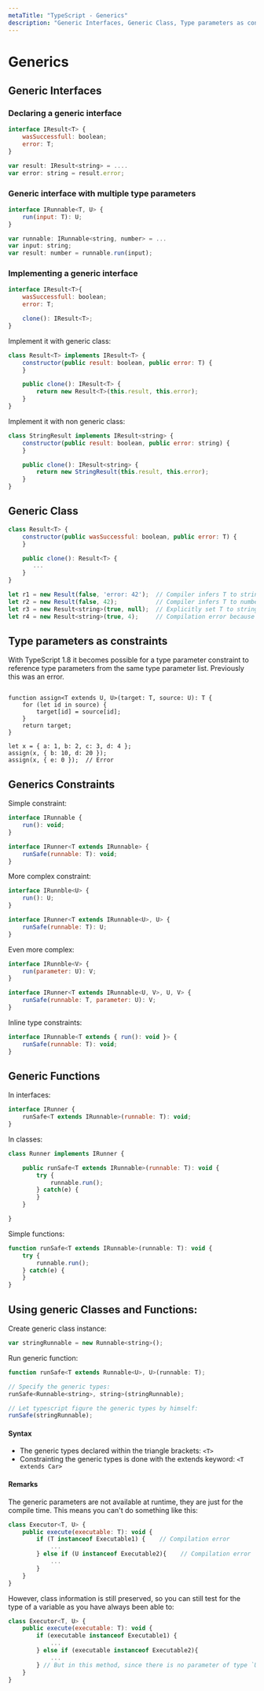 ```yaml
---
metaTitle: "TypeScript - Generics"
description: "Generic Interfaces, Generic Class, Type parameters as constraints, Generics Constraints, Generic Functions, Using generic Classes and Functions:"
---
```


# Generics



## Generic Interfaces


### Declaring a generic interface

```js
interface IResult<T> {
    wasSuccessfull: boolean;
    error: T;
}

var result: IResult<string> = ....
var error: string = result.error;

```

### Generic interface with multiple type parameters

```js
interface IRunnable<T, U> {
    run(input: T): U;
}

var runnable: IRunnable<string, number> = ...
var input: string;
var result: number = runnable.run(input);

```

### Implementing a generic interface

```js
interface IResult<T>{
    wasSuccessfull: boolean;
    error: T;

    clone(): IResult<T>;
}

```

Implement it with generic class:

```js
class Result<T> implements IResult<T> {
    constructor(public result: boolean, public error: T) {
    }

    public clone(): IResult<T> {
        return new Result<T>(this.result, this.error);
    }
}

```

Implement it with non generic class:

```js
class StringResult implements IResult<string> {
    constructor(public result: boolean, public error: string) {
    }

    public clone(): IResult<string> {
        return new StringResult(this.result, this.error);
    }
}

```



## Generic Class


```js
class Result<T> {
    constructor(public wasSuccessful: boolean, public error: T) {
    }

    public clone(): Result<T> {
       ...
    }
}

let r1 = new Result(false, 'error: 42');  // Compiler infers T to string
let r2 = new Result(false, 42);           // Compiler infers T to number
let r3 = new Result<string>(true, null);  // Explicitly set T to string
let r4 = new Result<string>(true, 4);     // Compilation error because 4 is not a string

```



## Type parameters as constraints


With TypeScript 1.8 it becomes possible for a type parameter constraint to reference type parameters from the same type parameter list. Previously this was an error.

```

function assign<T extends U, U>(target: T, source: U): T {
    for (let id in source) {
        target[id] = source[id];
    }
    return target;
}

let x = { a: 1, b: 2, c: 3, d: 4 };
assign(x, { b: 10, d: 20 });
assign(x, { e: 0 });  // Error

```



## Generics Constraints


Simple constraint:

```js
interface IRunnable {
    run(): void;
}

interface IRunner<T extends IRunnable> {
    runSafe(runnable: T): void;
}

```

More complex constraint:

```js
interface IRunnble<U> {
    run(): U;
}

interface IRunner<T extends IRunnable<U>, U> {
    runSafe(runnable: T): U;
}

```

Even more complex:

```js
interface IRunnble<V> {
    run(parameter: U): V;
}

interface IRunner<T extends IRunnable<U, V>, U, V> {
    runSafe(runnable: T, parameter: U): V;
}

```

Inline type constraints:

```js
interface IRunnable<T extends { run(): void }> {
    runSafe(runnable: T): void;
}

```



## Generic Functions


In interfaces:

```js
interface IRunner {
    runSafe<T extends IRunnable>(runnable: T): void;
}

```

In classes:

```js
class Runner implements IRunner {

    public runSafe<T extends IRunnable>(runnable: T): void {
        try {
            runnable.run();
        } catch(e) {
        }
    }

}

```

Simple functions:

```js
function runSafe<T extends IRunnable>(runnable: T): void {
    try {
        runnable.run();
    } catch(e) {
    }
}

```



## Using generic Classes and Functions:


Create generic class instance:

```js
var stringRunnable = new Runnable<string>();

```

Run generic function:

```js
function runSafe<T extends Runnable<U>, U>(runnable: T);

// Specify the generic types:
runSafe<Runnable<string>, string>(stringRunnable);

// Let typescript figure the generic types by himself:
runSafe(stringRunnable);

```



#### Syntax


- The generic types declared within the triangle brackets: `<T>`
- Constrainting the generic types is done with the extends keyword: `<T extends Car>`



#### Remarks


The generic parameters are not available at runtime, they are just for the compile time.
This means you can't do something like this:

```js
class Executor<T, U> {
    public execute(executable: T): void {
        if (T instanceof Executable1) {    // Compilation error
            ...
        } else if (U instanceof Executable2){    // Compilation error
            ...
        }
    }
}

```

However, class information is still preserved, so you can still test for the type of a variable as you have always been able to:

```js
class Executor<T, U> {
    public execute(executable: T): void {
        if (executable instanceof Executable1) {
            ...
        } else if (executable instanceof Executable2){
            ...
        } // But in this method, since there is no parameter of type `U` it is non-sensical to ask about U's "type"
    }
}

```

